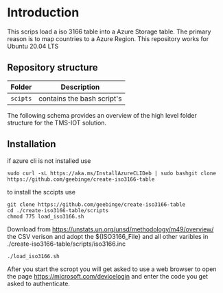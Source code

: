 # Introduction

This scrips load a iso 3166 table into a Azure Storage table. The primary reason is to map countries to a Azure Region. This repository works for Ubuntu 20.04 LTS

## Repository structure


| Folder   | Description                |
| ---------- | ---------------------------- |
| `scipts` | contains the bash script's |

The following schema provides an overview of the high level folder structure for the TMS-IOT solution.

## Installation

if azure cli is not installed use

```
sudo curl -sL https://aka.ms/InstallAzureCLIDeb | sudo bashgit clone https://github.com/geebinge/create-iso3166-table
```

to install the sccipts use

```
git clone https://github.com/geebinge/create-iso3166-table
cd ./create-iso3166-table/scripts
chmod 775 load_iso3166.sh
```

Download from https://unstats.un.org/unsd/methodology/m49/overview/ the CSV verison and adopt the ${ISO3166_File} and all other varibles in ./create-iso3166-table/scripts/iso3166.inc

```
./load_iso3166.sh
```

After you start the scropt you will get asked to use a web browser to open the page https://microsoft.com/devicelogin and enter the code you get asked to authenticate.
